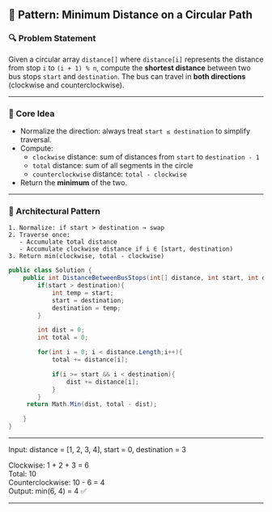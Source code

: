 ## 🚌 Pattern: Minimum Distance on a Circular Path

### 🔍 Problem Statement
Given a circular array `distance[]` where `distance[i]` represents the distance from stop `i` to `(i + 1) % n`, 
compute the **shortest distance** between two bus stops `start` and `destination`. 
The bus can travel in **both directions** (clockwise and counterclockwise).

---

### 🧠 Core Idea
- Normalize the direction: always treat `start ≤ destination` to simplify traversal.
- Compute:
  - `clockwise` distance: sum of distances from `start` to `destination - 1`
  - `total` distance: sum of all segments in the circle
  - `counterclockwise` distance: `total - clockwise`
- Return the **minimum** of the two.

---

### 🧱 Architectural Pattern

```text
1. Normalize: if start > destination → swap
2. Traverse once:
   - Accumulate total distance
   - Accumulate clockwise distance if i ∈ [start, destination)
3. Return min(clockwise, total - clockwise)
```

```csharp
public class Solution {
    public int DistanceBetweenBusStops(int[] distance, int start, int destination) {
        if(start > destination){
            int temp = start;
            start = destination;
            destination = temp;
        }

        int dist = 0;
        int total = 0;

        for(int i = 0; i < distance.Length;i++){
            total += distance[i];

            if(i >= start && i < destination){
                dist += distance[i];
            }
        }
     return Math.Min(dist, total - dist);

    }
}
```

---
Input: distance = [1, 2, 3, 4], start = 0, destination = 3

Clockwise: 1 + 2 + 3 = 6  
Total: 10  
Counterclockwise: 10 - 6 = 4  
Output: min(6, 4) = 4 ✅



----
